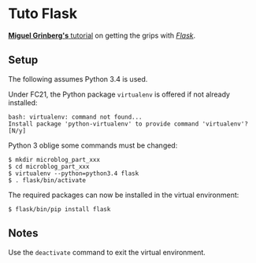 # Tuto Flask

[**Miguel Grinberg's** tutorial](http://blog.miguelgrinberg.com/post/the-flask-mega-tutorial-part-i-hello-world) on getting the grips with [*Flask*](http://flask.pocoo.org/).

## Setup

The following assumes Python 3.4 is used.

Under FC21, the Python package `virtualenv` is offered if not already installed:
```
bash: virtualenv: command not found...
Install package 'python-virtualenv' to provide command 'virtualenv'? [N/y]
```

Python 3 oblige some commands must be changed:
```
$ mkdir microblog_part_xxx
$ cd microblog_part_xxx
$ virtualenv --python=python3.4 flask
$ . flask/bin/activate
```
The required packages can now be installed in the virtual environment:
```
$ flask/bin/pip install flask
```

## Notes

Use the `deactivate` command to exit the virtual environment.

